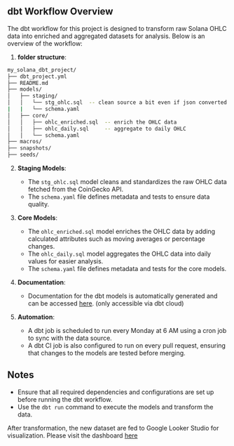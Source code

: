 ## dbt Workflow Overview

The dbt workflow for this project is designed to transform raw Solana OHLC data into enriched and aggregated datasets for analysis. Below is an overview of the workflow:

1. **folder structure**:
 ```bash
my_solana_dbt_project/
├── dbt_project.yml
├── README.md
├── models/
│   ├── staging/
│   │   └── stg_ohlc.sql  -- clean source a bit even if json converted file is pretty clean
|   |   └── schema.yaml
│   ├── core/
│   │   ├── ohlc_enriched.sql  -- enrich the OHLC data
│   │   ├── ohlc_daily.sql     -- aggregate to daily OHLC
│   │   └── schema.yaml   
├── macros/
├── snapshots/
├── seeds/
```

2. **Staging Models**:
   - The `stg_ohlc.sql` model cleans and standardizes the raw OHLC data fetched from the CoinGecko API.
   - The `schema.yaml` file defines metadata and tests to ensure data quality.

3. **Core Models**:
   - The `ohlc_enriched.sql` model enriches the OHLC data by adding calculated attributes such as moving averages or percentage changes.
   - The `ohlc_daily.sql` model aggregates the OHLC data into daily values for easier analysis.
   - The `schema.yaml` file defines metadata and tests for the core models.

4. **Documentation**:
   - Documentation for the dbt models is automatically generated and can be accessed [here](https://vj048.us1.dbt.com/accounts/70471823456921/develop/70471823762484/docs/index.html#!/overview?g_v=1). (only accessible via dbt cloud)

5. **Automation**:
   - A dbt job is scheduled to run every Monday at 6 AM using a cron job to sync with the data source.
   - A dbt CI job is also configured to run on every pull request, ensuring that changes to the models are tested before merging.

## Notes
- Ensure that all required dependencies and configurations are set up before running the dbt workflow.
- Use the `dbt run` command to execute the models and transform the data.

After transformation, the new dataset are fed to Google Looker Studio for visualization. Please visit the dashboard [here](https://lookerstudio.google.com/reporting/227ebf49-b651-44dc-b34b-099cd3abac20)